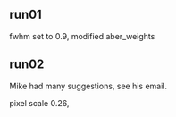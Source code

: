 run01
-----

fwhm set to 0.9, modified aber_weights

run02
-----

Mike had many suggestions, see his email.

pixel scale 0.26, 
